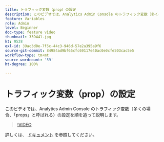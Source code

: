 ```yaml
---
title: トラフィック変数（prop）の設定
description: このビデオでは、Analytics Admin Console のトラフィック変数（多くの場合、「props」と呼ばれる）の設定を順を追って説明します。
feature: Variables
role: Admin
level: Beginner
doc-type: feature video
thumbnail: 339441.jpg
kt: 9528
exl-id: 39ac3d0e-7f5c-44c3-946d-57e2a395a9f6
source-git-commit: 84984ad9bf65cfc69117e40ac0e0cfe503cac5e5
workflow-type: tm+mt
source-wordcount: '59'
ht-degree: 100%

---
```


# トラフィック変数（prop）の設定

このビデオでは、Analytics Admin Console のトラフィック変数（多くの場合、「props」と呼ばれる）の設定を順を追って説明します。

>[!VIDEO](https://video.tv.adobe.com/v/339441/?quality=12&learn=on)

詳しくは、 [ドキュメント](https://experienceleague.adobe.com/docs/analytics/admin/admin-tools/traffic-variables/traffic-var.html?lang=ja) を参照してください。

